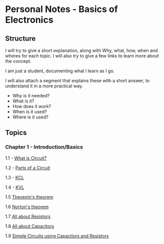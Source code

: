 # Personal Notes - Basics of Electronics 
## Structure
I will try to give a short explanation, along with Why, what, how, when and wheres for each topic. I will also try to give a few links to learn more about the concept. 

I am just a student, documenting what I learn as I go. 

I will also attach a segment that explains these with a short answer, to understand it in a more practical way.
- Why is it needed? 
- What is it?
- How does it work?
- When is it used?
- Where is it used?


## Topics
### Chapter 1 - Introduction/Basics
1.1 - [What is Circuit?](Basics/1.1-Circuit.md)

1.2 - [Parts of a Circuit](Basics/1.2-Parts.md)

1.3 - [KCL](Basics/1.3-KCL.md)

1.4 - [KVL](Basics/1.4-KVL.md)

1.5 [Thevenin's theorem](Basics/1.5-thevenin.md)

1.6 [Norton's theorem](Basics/1.6-norton.md)

1.7 [All about Resistors](Basics/1.7-resistors.md)

1.8 [All about Capacitors](Basics/1.8-capacitors.md)

1.9 [Simple Circuits using Capactiors and Resistors](Basics/1.9-simple.md)

